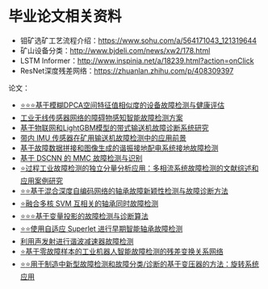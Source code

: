 # 毕业论文相关资料

- 钼矿选矿工艺流程介绍：https://www.sohu.com/a/564171043_121319644
- 矿山设备分类：http://www.bjdeli.com/news/xw2/178.html
- LSTM Informer：http://www.inspinia.net/a/18239.html?action=onClick
- ResNet深度残差网络：https://zhuanlan.zhihu.com/p/408309397

论文：
- [:star::star::star:基于模糊DPCA空间特征值相似度的设备故障检测与健康评估](https://www.x-mol.com/paper/1411049730077413376/t?adv)
- [工业无线传感器网络的障碍物感知智能故障检测方案](https://www.x-mol.com/paper/1508743680121135104/t?adv)
- [基于物联网和LightGBM模型的带式输送机故障诊断系统研究](https://www.x-mol.com/paper/1635689490010402816/t?adv)
- [带内 IMU 传感器在矿用输送机故障检测中的应用前景](https://www.x-mol.com/paper/1669357318665125888/t?adv)
- [基于故障数据拼接和图像生成的谐振接地配电系统接地故障检测](https://www.x-mol.com/paper/1639091694967599104/t?adv)
- [基于 DSCNN 的 MMC 故障检测与识别](https://www.x-mol.com/paper/1646678447678566400/t?adv)
- [:star:过程工业故障检测的独立分量分析应用：多相流系统故障检测的文献综述和应用案例研究](https://www.x-mol.com/paper/1616584194218082304/t?adv)
- [:star::star:基于混合深度自编码网络的轴承故障新颖性检测与故障诊断方法](https://www.x-mol.com/paper/1673821418673651712/t?adv)
- [:star:融合多核 SVM 互相关的轴承同时故障检测](https://www.x-mol.com/paper/1674830508568854528/t?adv)
- [:star::star::star:基于变量投影的故障检测与诊断算法](https://www.x-mol.com/paper/1689307723231678464/t?adv)
- [:star::star:使用自适应 Superlet 进行早期智能轴承故障检测](https://www.x-mol.com/paper/1643378231038717952/t?adv)
- [利用声发射进行谐波减速器故障检测](https://www.x-mol.com/paper/1681835650849685504/t?adv)
- [:star:基于零故障样本的工业机器人智能故障检测的残差变换关系网络](https://www.x-mol.com/paper/1634781220219449344/t?adv)
- [:star::star:用于制造中新型故障检测和故障分类/诊断的基于变压器的方法：旋转系统应用](https://www.x-mol.com/paper/1632307038934175744/t?adv)